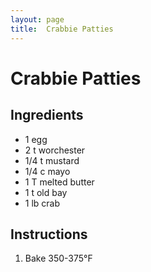 ```yaml
---
layout: page
title:  Crabbie Patties
---
```


# Crabbie Patties

## Ingredients
- 1 egg
- 2 t worchester
- 1/4 t mustard
- 1/4 c mayo
- 1 T melted butter
- 1 t old bay
- 1 lb crab

## Instructions
1. Bake 350-375°F